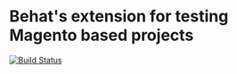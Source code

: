 Behat's extension for testing Magento based projects
====================================================

[![Build Status](https://travis-ci.org/irs/behat-magento-extension.png?branch=master)](https://travis-ci.org/irs/behat-magento-extension)
